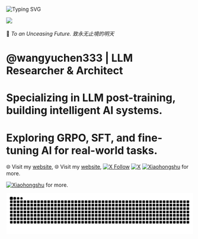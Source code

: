 ![Typing SVG](https://readme-typing-svg.demolab.com/?lines=𝓨𝓾𝓬𝓱𝓮𝓷+𝓦𝓪𝓷𝓰;03+03+2003)

![](https://komarev.com/ghpvc/?username=wangyuchen333)

🌌 *To an Unceasing Future. 致永无止境的明天*

# @wangyuchen333 | LLM Researcher & Architect
# Specializing in LLM post-training, building intelligent AI systems.
# Exploring GRPO, SFT, and fine-tuning AI for real-world tasks.

🌐 Visit my [website](https://wangyuchen333.github.io/),
🌐 Visit my [website](https://wangyuchen333.github.io/),
[![X Follow](https://img.shields.io/twitter/follow/abse27088252895?label=%40abse27088252895&logo=x&style=flat)](https://twitter.com/intent/follow?screen_name=abse27088252895)
[![X](https://img.shields.io/badge/X-1DA1F2?logo=twitter&logoColor=white)](https://x.com/abse27088252895)
[![Xiaohongshu](https://img.shields.io/badge/Xiaohongshu-FF2442?logo=Xiaohongshu&logoColor=white)](https://www.xiaohongshu.com/user/profile/62988580000000001902961f)
for more.

[![Xiaohongshu](https://img.shields.io/badge/Xiaohongshu-FF2442?logo=Xiaohongshu&logoColor=white)](https://www.xiaohongshu.com/user/profile/62988580000000001902961f)
for more.


<picture>
  <source 
    media="(prefers-color-scheme: dark)" 
    srcset="https://raw.githubusercontent.com/wangyuchen333/wangyuchen333/output/github-snake.svg"
  />
  <source 
    media="(prefers-color-scheme: light)" 
    srcset="https://raw.githubusercontent.com/wangyuchen333/wangyuchen333/output/github-snake-dark.svg?palette=github-dark.svg"
  />
  <img 
    alt="github contribution grid snake animation" 
    src="https://raw.githubusercontent.com/wangyuchen333/wangyuchen333/output/github-snake-dark.svg?palette=github-dark.svg"
  />
</picture>
